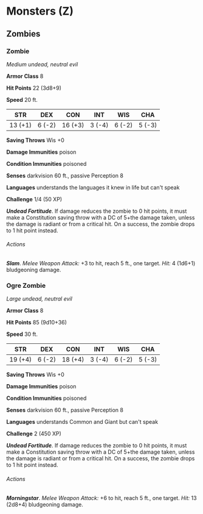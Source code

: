 # Monsters (Z)

## Zombies

### Zombie

*Medium undead, neutral evil*

**Armor Class** 8

**Hit Points** 22 (3d8+9)

**Speed** 20 ft.

| STR      | DEX      | CON      | INT      | WIS      | CHA      |
|:--------:|:--------:|:--------:|:--------:|:--------:|:--------:|
| 13 (+1)  | 6 (-2)   | 16 (+3)  | 3 (-4)   | 6 (-2)   | 5 (-3)   |

**Saving Throws** Wis +0

**Damage Immunities** poison

**Condition Immunities** poisoned

**Senses** darkvision 60 ft., passive Perception 8

**Languages** understands the languages it knew in life but can't speak

**Challenge** 1/4 (50 XP)

***Undead Fortitude***. If damage reduces the zombie to 0 hit points, it must make a Constitution saving throw with a DC of 5+the damage taken, unless the damage is radiant or from a critical hit. On a success, the zombie drops to 1 hit point instead.

###### Actions

***Slam***. *Melee Weapon Attack:* +3 to hit, reach 5 ft., one target. *Hit:* 4 (1d6+1) bludgeoning damage.

### Ogre Zombie

*Large undead, neutral evil*

**Armor Class** 8

**Hit Points** 85 (9d10+36)

**Speed** 30 ft.

| STR      | DEX      | CON      | INT      | WIS      | CHA      |
|:--------:|:--------:|:--------:|:--------:|:--------:|:--------:|
| 19 (+4)  | 6 (-2)   | 18 (+4)  | 3 (-4)   | 6 (-2)   | 5 (-3)   |

**Saving Throws** Wis +0

**Damage Immunities** poison

**Condition Immunities** poisoned

**Senses** darkvision 60 ft., passive Perception 8

**Languages** understands Common and Giant but can't speak

**Challenge** 2 (450 XP)

***Undead Fortitude***. If damage reduces the zombie to 0 hit points, it must make a Constitution saving throw with a DC of 5+the damage taken, unless the damage is radiant or from a critical hit. On a success, the zombie drops to 1 hit point instead.

###### Actions

***Morningstar***. *Melee Weapon Attack:* +6 to hit, reach 5 ft., one target. *Hit:* 13 (2d8+4) bludgeoning damage.